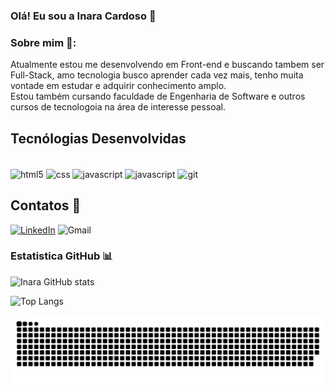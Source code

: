 ### Olá! Eu sou a Inara Cardoso 👋

### Sobre mim 🚀:
Atualmente estou me desenvolvendo em Front-end e buscando tambem ser Full-Stack, amo tecnologia busco aprender cada vez mais, tenho muita vontade em estudar e adquirir conhecimento amplo. <br/>
Estou também cursando faculdade de Engenharia de Software e outros cursos de tecnologoia na área de interesse pessoal. 


## Tecnólogias Desenvolvidas 

<div style="display: inline_block"><br/>
<img align="center" alt="html5" src="https://img.shields.io/badge/HTML5-E34F26?style=for-the-badge&logo=html5&logoColor=white">
<img align="center" alt="css" src="https://img.shields.io/badge/CSS3-1572B6?style=for-the-badge&logo=css3&logoColor=white">
<img align="center" alt="javascript" src="https://img.shields.io/badge/JavaScript-F7DF1E?style=for-the-badge&logo=javascript&logoColor=black">
<img align="center" alt="javascript" src="https://img.shields.io/badge/GitHub-100000?style=for-the-badge&logo=github&logoColor=white">
<img align="center" alt="git" src="https://img.shields.io/badge/GIT-E44C30?style=for-the-badge&logo=git&logoColor=white">

</div>
    
## Contatos 📱
[![LinkedIn](https://img.shields.io/badge/LinkedIn-0077B5?style=for-the-badge&logo=linkedin&logoColor=white)](https://www.linkedin.com/in/inara-cardoso/) 
![Gmail](https://img.shields.io/badge/Gmail-D14836?style=for-the-badge&logo=gmail&logoColor=white)


### Estatistica GitHub 📊
![Inara GitHub stats](https://github-readme-stats.vercel.app/api?username=InaraapCardoso&show_icons=true&theme=radical)

![Top Langs](https://github-readme-stats.vercel.app/api/top-langs/?username=InaraapCardoso&layout=compact)

<picture align="center">
  <source media="(prefers-color-scheme: dark)" srcset="https://raw.githubusercontent.com/mari4souza/mari4souza/output/github-contribution-grid-snake-dark.svg">
  <source media="(prefers-color-scheme: light)" srcset="https://raw.githubusercontent.com/mari4souza/mari4souza/output/github-contribution-grid-snake-dark.svg">
  <img align="center" alt="github contribution grid snake animation" src="https://raw.githubusercontent.com/mari4souza/mari4souza/output/github-contribution-grid-snake.svg">
</picture>
